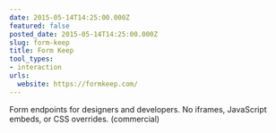 ```yaml
---
date: 2015-05-14T14:25:00.000Z
featured: false
posted_date: 2015-05-14T14:25:00.000Z
slug: form-keep
title: Form Keep
tool_types:
- interaction
urls:
  website: https://formkeep.com/
---
```


Form endpoints for designers and developers. No iframes, JavaScript embeds, or CSS overrides. (commercial)




